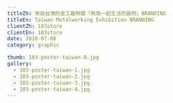 ```yaml
---
titleZh: 來自台灣的金工器物展「與我一起生活的器物」BRANDING
titleEn: Taiwan Metalworking Exhibition BRANDING
clientZh: 103store
clientEn: 103store
date: 2018-07-08
category: graphic

thumb: 103-poster-taiwan-0.jpg
gallery:
  - 103-poster-taiwan-1.jpg
  - 103-poster-taiwan-2.jpg
  - 103-poster-taiwan-3.jpg
  - 103-poster-taiwan-4.jpg
---
```

